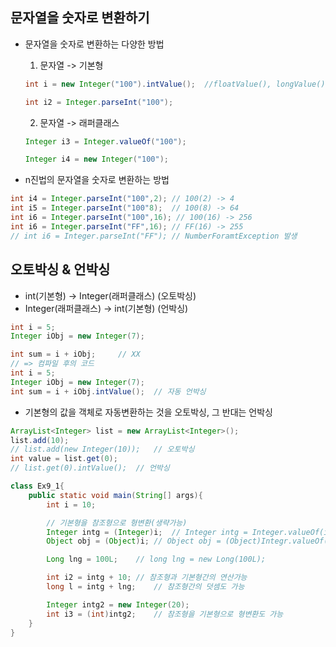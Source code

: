문자열을 숫자로 변환하기
-----

* 문자열을 숫자로 변환하는 다양한 방법
    1. 문자열 -> 기본형
    ```java
    int i = new Integer("100").intValue();  //floatValue(), longValue(), ... 
    ```
    ```java
    int i2 = Integer.parseInt("100");
    ```
    2. 문자열 -> 래퍼클래스
    ```java
    Integer i3 = Integer.valueOf("100");
    ```
    ```java
    Integer i4 = new Integer("100");
    ```

* n진법의 문자열을 숫자로 변환하는 방법
```java
int i4 = Integer.parseInt("100",2); // 100(2) -> 4
int i5 = Integer.parseInt("100"8);  // 100(8) -> 64
int i6 = Integer.parseInt("100",16); // 100(16) -> 256
int i6 = Integer.parseInt("FF",16); // FF(16) -> 255
// int i6 = Integer.parseInt("FF"); // NumberForamtException 발생
```

오토박싱 & 언박싱
-----

* int(기본형) -> Integer(래퍼클래스) (오토박싱)
* Integer(래퍼클래스) -> int(기본형) (언박싱)
```java
int i = 5;
Integer iObj = new Integer(7);

int sum = i + iObj;     // XX 
// => 컴파일 후의 코드 
int i = 5; 
Integer iObj = new Integer(7);
int sum = i + iObj.intValue();  // 자동 언박싱 
``` 
* 기본형의 값을 객체로 자동변환하는 것을 오토박싱, 그 반대는 언박싱 
```java
ArrayList<Integer> list = new ArrayList<Integer>();
list.add(10);
// list.add(new Integer(10));   // 오토박싱 
int value = list.get(0);    
// list.get(0).intValue();  // 언박싱 
``` 

```java
class Ex9_1{
    public static void main(String[] args){
        int i = 10;

        // 기본형을 참조형으로 형변환(생략가능)
        Integer intg = (Integer)i;  // Integer intg = Integer.valueOf(i);   -- 컴파일러 
        Object obj = (Object)i; // Object obj = (Object)Integr.valueOf(i);   -- 컴파일러 

        Long lng = 100L;    // long lng = new Long(100L);

        int i2 = intg + 10; // 참조형과 기본형간의 연산가능 
        long l = intg + lng;    // 참조형간의 덧셈도 가능 

        Integer intg2 = new Integer(20);
        int i3 = (int)intg2;    // 참조형을 기본형으로 형변환도 가능 
    }
}
``` 




